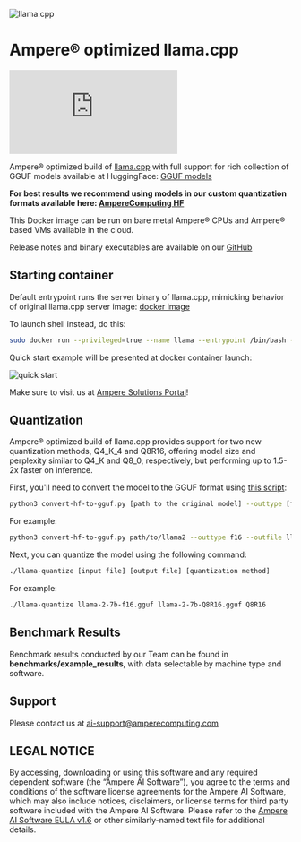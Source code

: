 ![llama.cpp](https://user-images.githubusercontent.com/1991296/230134379-7181e485-c521-4d23-a0d6-f7b3b61ba524.png "llama.cpp")
# Ampere® optimized llama.cpp
![llama.cpp pull count](https://img.shields.io/docker/pulls/amperecomputingai/llama.cpp?logo=meta&logoColor=black&label=llama.cpp&labelColor=violet&color=purple)

Ampere® optimized build of [llama.cpp](https://github.com/ggerganov/llama.cpp?tab=readme-ov-file#llamacpp) with full support for rich collection of GGUF models available at HuggingFace: [GGUF models](https://huggingface.co/models?search=gguf)

**For best results we recommend using models in our custom quantization formats available here: [AmpereComputing HF](https://huggingface.co/AmpereComputing)**

This Docker image can be run on bare metal Ampere® CPUs and Ampere® based VMs available in the cloud.

Release notes and binary executables are available on our [GitHub](https://github.com/AmpereComputingAI/llama.cpp/releases)

## Starting container
Default entrypoint runs the server binary of llama.cpp, mimicking behavior of original llama.cpp server image: [docker image](https://github.com/ggerganov/llama.cpp/blob/master/.devops/llama-server.Dockerfile)

To launch shell instead, do this:

```bash
sudo docker run --privileged=true --name llama --entrypoint /bin/bash -it amperecomputingai/llama.cpp:latest
```
Quick start example will be presented at docker container launch:

![quick start](https://ampereaimodelzoo.s3.eu-central-1.amazonaws.com/pictures/Screenshot+2024-04-30+at+22.37.13.png "quick start")

Make sure to visit us at [Ampere Solutions Portal](https://solutions.amperecomputing.com/solutions/ampere-ai)!

## Quantization
Ampere® optimized build of llama.cpp provides support for two new quantization methods, Q4_K_4 and Q8R16, offering model size and perplexity similar to Q4_K and Q8_0, respectively, but performing up to 1.5-2x faster on inference.

First, you'll need to convert the model to the GGUF format using [this script](https://github.com/ggerganov/llama.cpp/blob/master/convert_hf_to_gguf.py):

```bash
python3 convert-hf-to-gguf.py [path to the original model] --outtype [f32, f16, bf16 or q8_0] --outfile [output path]
```

For example:

```bash
python3 convert-hf-to-gguf.py path/to/llama2 --outtype f16 --outfile llama-2-7b-f16.gguf
```

Next, you can quantize the model using the following command:
```bash
./llama-quantize [input file] [output file] [quantization method]
```

For example:
```bash
./llama-quantize llama-2-7b-f16.gguf llama-2-7b-Q8R16.gguf Q8R16
```

## Benchmark Results
Benchmark results conducted by our Team can be found in **benchmarks/example_results**, with data selectable by machine type and software.

## Support

Please contact us at <ai-support@amperecomputing.com>

## LEGAL NOTICE
By accessing, downloading or using this software and any required dependent software (the “Ampere AI Software”), you agree to the terms and conditions of the software license agreements for the Ampere AI Software, which may also include notices, disclaimers, or license terms for third party software included with the Ampere AI Software. Please refer to the [Ampere AI Software EULA v1.6](https://ampereaidevelop.s3.eu-central-1.amazonaws.com/Ampere+AI+Software+EULA+-+v1.6.pdf) or other similarly-named text file for additional details.
